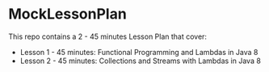 # MockLessonPlan

This repo contains a 2 - 45 minutes Lesson Plan that cover:

  * Lesson 1 - 45 minutes: Functional Programming and Lambdas in Java 8
  * Lesson 2 - 45 minutes: Collections and Streams with Lambdas in Java 8
